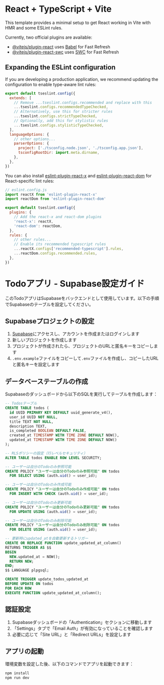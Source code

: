 # React + TypeScript + Vite

This template provides a minimal setup to get React working in Vite with HMR and some ESLint rules.

Currently, two official plugins are available:

- [@vitejs/plugin-react](https://github.com/vitejs/vite-plugin-react/blob/main/packages/plugin-react/README.md) uses [Babel](https://babeljs.io/) for Fast Refresh
- [@vitejs/plugin-react-swc](https://github.com/vitejs/vite-plugin-react-swc) uses [SWC](https://swc.rs/) for Fast Refresh

## Expanding the ESLint configuration

If you are developing a production application, we recommend updating the configuration to enable type-aware lint rules:

```js
export default tseslint.config({
  extends: [
    // Remove ...tseslint.configs.recommended and replace with this
    ...tseslint.configs.recommendedTypeChecked,
    // Alternatively, use this for stricter rules
    ...tseslint.configs.strictTypeChecked,
    // Optionally, add this for stylistic rules
    ...tseslint.configs.stylisticTypeChecked,
  ],
  languageOptions: {
    // other options...
    parserOptions: {
      project: ['./tsconfig.node.json', './tsconfig.app.json'],
      tsconfigRootDir: import.meta.dirname,
    },
  },
})
```

You can also install [eslint-plugin-react-x](https://github.com/Rel1cx/eslint-react/tree/main/packages/plugins/eslint-plugin-react-x) and [eslint-plugin-react-dom](https://github.com/Rel1cx/eslint-react/tree/main/packages/plugins/eslint-plugin-react-dom) for React-specific lint rules:

```js
// eslint.config.js
import reactX from 'eslint-plugin-react-x'
import reactDom from 'eslint-plugin-react-dom'

export default tseslint.config({
  plugins: {
    // Add the react-x and react-dom plugins
    'react-x': reactX,
    'react-dom': reactDom,
  },
  rules: {
    // other rules...
    // Enable its recommended typescript rules
    ...reactX.configs['recommended-typescript'].rules,
    ...reactDom.configs.recommended.rules,
  },
})
```

# Todoアプリ - Supabase設定ガイド

このTodoアプリはSupabaseをバックエンドとして使用しています。以下の手順でSupabaseのテーブルを設定してください。

## Supabaseプロジェクトの設定

1. [Supabase](https://supabase.com/)にアクセスし、アカウントを作成またはログインします
2. 新しいプロジェクトを作成します
3. プロジェクトが作成されたら、プロジェクトのURLと匿名キーをコピーします
4. `.env.example`ファイルをコピーして`.env`ファイルを作成し、コピーしたURLと匿名キーを設定します

## データベーステーブルの作成

Supabaseのダッシュボードから以下のSQLを実行してテーブルを作成します：

```sql
-- Todosテーブル
CREATE TABLE todos (
  id UUID PRIMARY KEY DEFAULT uuid_generate_v4(),
  user_id UUID NOT NULL,
  title TEXT NOT NULL,
  description TEXT,
  is_completed BOOLEAN DEFAULT FALSE,
  created_at TIMESTAMP WITH TIME ZONE DEFAULT NOW(),
  updated_at TIMESTAMP WITH TIME ZONE DEFAULT NOW()
);

-- RLSポリシーの設定（行レベルセキュリティ）
ALTER TABLE todos ENABLE ROW LEVEL SECURITY;

-- ユーザーは自分のTodoのみ参照可能
CREATE POLICY "ユーザーは自分のTodoのみ参照可能" ON todos
  FOR SELECT USING (auth.uid() = user_id);

-- ユーザーは自分のTodoのみ作成可能
CREATE POLICY "ユーザーは自分のTodoのみ作成可能" ON todos
  FOR INSERT WITH CHECK (auth.uid() = user_id);

-- ユーザーは自分のTodoのみ更新可能
CREATE POLICY "ユーザーは自分のTodoのみ更新可能" ON todos
  FOR UPDATE USING (auth.uid() = user_id);

-- ユーザーは自分のTodoのみ削除可能
CREATE POLICY "ユーザーは自分のTodoのみ削除可能" ON todos
  FOR DELETE USING (auth.uid() = user_id);

-- 更新時にupdated_atを自動更新するトリガー
CREATE OR REPLACE FUNCTION update_updated_at_column()
RETURNS TRIGGER AS $$
BEGIN
  NEW.updated_at = NOW();
  RETURN NEW;
END;
$$ LANGUAGE plpgsql;

CREATE TRIGGER update_todos_updated_at
BEFORE UPDATE ON todos
FOR EACH ROW
EXECUTE FUNCTION update_updated_at_column();
```

## 認証設定

1. Supabaseダッシュボードの「Authentication」セクションに移動します
2. 「Settings」タブで「Email Auth」が有効になっていることを確認します
3. 必要に応じて「Site URL」と「Redirect URLs」を設定します

## アプリの起動

環境変数を設定した後、以下のコマンドでアプリを起動できます：

```bash
npm install
npm run dev
```
